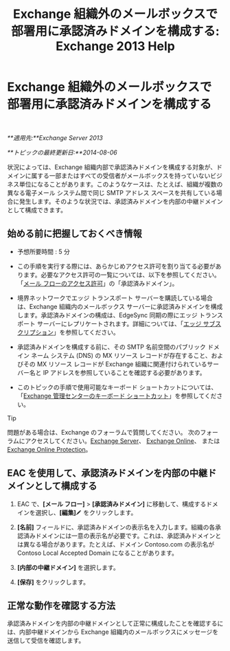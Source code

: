 ﻿---
title: 'Exchange 組織外のメールボックスで部署用に承認済みドメインを構成する: Exchange 2013 Help'
TOCTitle: Exchange 組織外のメールボックスで部署用に承認済みドメインを構成する
ms:assetid: ff46310b-5392-4eac-97bc-d39d397e1ce1
ms:mtpsurl: https://technet.microsoft.com/ja-jp/library/JJ657737(v=EXCHG.150)
ms:contentKeyID: 49896572
ms.date: 04/24/2018
mtps_version: v=EXCHG.150
ms.translationtype: HT
---

# Exchange 組織外のメールボックスで部署用に承認済みドメインを構成する

 

_**適用先:**Exchange Server 2013_

_**トピックの最終更新日:**2014-08-06_

状況によっては、Exchange 組織内部で承認済みドメインを構成する対象が、ドメインに属する一部またはすべての受信者がメールボックスを持っていないビジネス単位になることがあります。このようなケースは、たとえば、組織が複数の異なる電子メール システム間で同じ SMTP アドレス スペースを共有している場合に発生します。そのような状況では、承認済みドメインを内部の中継ドメインとして構成できます。

## 始める前に把握しておくべき情報

  - 予想所要時間 : 5 分

  - この手順を実行する際には、あらかじめアクセス許可を割り当てる必要があります。必要なアクセス許可の一覧については、以下を参照してください。「[メール フローのアクセス許可](mail-flow-permissions-exchange-2013-help.md)」の「承認済みドメイン」。

  - 境界ネットワークでエッジ トランスポート サーバーを購読している場合は、Exchange 組織内のメールボックス サーバーに承認済みドメインを構成します。承認済みドメインの構成は、EdgeSync 同期の際にエッジ トランスポート サーバーにレプリケートされます。詳細については、「[エッジ サブスクリプション](edge-subscriptions-exchange-2013-help.md)」を参照してください。

  - 承認済みドメインを構成する前に、その SMTP 名前空間のパブリック ドメイン ネーム システム (DNS) の MX リソース レコードが存在すること、およびその MX リソース レコードが Exchange 組織に関連付けられているサーバー名と IP アドレスを参照していることを確認する必要があります。

  - このトピックの手順で使用可能なキーボード ショートカットについては、「[Exchange 管理センターのキーボード ショートカット](keyboard-shortcuts-in-the-exchange-admin-center-exchange-online-protection-help.md)」を参照してください。


> [!TIP]
> 問題がある場合は、Exchange のフォーラムで質問してください。 次のフォーラムにアクセスしてください。<A href="https://go.microsoft.com/fwlink/p/?linkid=60612">Exchange Server</A>、 <A href="https://go.microsoft.com/fwlink/p/?linkid=267542">Exchange Online</A>、 または <A href="https://go.microsoft.com/fwlink/p/?linkid=285351">Exchange Online Protection</A>。



## EAC を使用して、承認済みドメインを内部の中継ドメインとして構成する

1.  EAC で、**\[メール フロー\]** \> **\[承認済みドメイン\]** に移動して、構成するドメインを選択し、**\[編集\]**![編集アイコン](images/Bb124582.6f53ccb2-1f13-4c02-bea0-30690e6ea71d(EXCHG.150).gif "編集アイコン") をクリックします。

2.  **\[名前\]** フィールドに、承認済みドメインの表示名を入力します。組織の各承認済みドメインには一意の表示名が必要です。これは、承認済みドメインとは異なる場合があります。たとえば、ドメイン Contoso.com の表示名が Contoso Local Accepted Domain になることがあります。

3.  **\[内部の中継ドメイン\]** を選択します。

4.  **\[保存\]** をクリックします。

## 正常な動作を確認する方法

承認済みドメインを内部の中継ドメインとして正常に構成したことを確認するには、内部中継ドメインから Exchange 組織内のメールボックスにメッセージを送信して受信を確認します。

